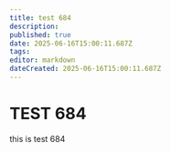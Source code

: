```yaml
---
title: test 684
description: 
published: true
date: 2025-06-16T15:00:11.687Z
tags: 
editor: markdown
dateCreated: 2025-06-16T15:00:11.687Z
---
```


# TEST 684
this is test 684
